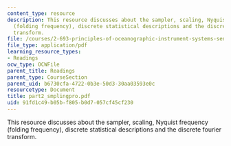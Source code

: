 ```yaml
---
content_type: resource
description: This resource discusses about the sampler, scaling, Nyquist frequency
  (folding frequency), discrete statistical descriptions and the discrete fourier
  transform.
file: /courses/2-693-principles-of-oceanographic-instrument-systems-sensors-and-measurements-13-998-spring-2004/91fd1c49b05bf805b0d7057cf45cf230_part2_smplingpro.pdf
file_type: application/pdf
learning_resource_types:
- Readings
ocw_type: OCWFile
parent_title: Readings
parent_type: CourseSection
parent_uid: b6730cfa-4722-0b3e-50d3-30aa03593e0c
resourcetype: Document
title: part2_smplingpro.pdf
uid: 91fd1c49-b05b-f805-b0d7-057cf45cf230
---
```

This resource discusses about the sampler, scaling, Nyquist frequency (folding frequency), discrete statistical descriptions and the discrete fourier transform.

